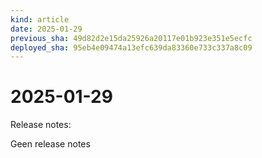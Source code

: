 ```yaml
---
kind: article
date: 2025-01-29
previous_sha: 49d82d2e15da25926a20117e01b923e351e5ecfc
deployed_sha: 95eb4e09474a13efc639da83360e733c337a8c09
---
```


# 2025-01-29

Release notes:

Geen release notes
